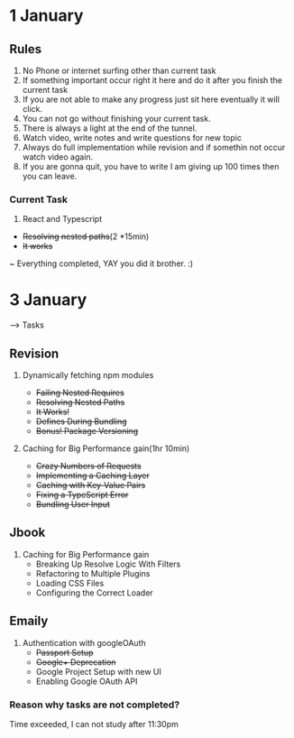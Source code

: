 # 1 January

## Rules

1. No Phone or internet surfing other than current task
2. If something important occur right it here and do it after you finish the current task
3. If you are not able to make any progress just sit here eventually it will click.
4. You can not go without finishing your current task.
5. There is always a light at the end of the tunnel.
6. Watch video, write notes and write questions for new topic
7. Always do full implementation while revision and if somethin not occur watch video again.
8. If you are gonna quit, you have to write I am giving up 100 times then you can leave.

### Current Task

1. React and Typescript

- ~~Resolving nested paths~~(2 \*15min)
- ~~It works~~

~ Everything completed, YAY you did it brother. :)

# 3 January

--> Tasks

## Revision

1. Dynamically fetching npm modules

   - ~~Failing Nested Requires~~
   - ~~Resolving Nested Paths~~
   - ~~It Works!~~
   - ~~Defines During Bundling~~
   - ~~Bonus! Package Versioning~~

2. Caching for Big Performance gain(1hr 10min)
   - ~~Crazy Numbers of Requests~~
   - ~~Implementing a Caching Layer~~
   - ~~Caching with Key-Value Pairs~~
   - ~~Fixing a TypeScript Error~~
   - ~~Bundling User Input~~

## Jbook

1. Caching for Big Performance gain
   - Breaking Up Resolve Logic With Filters
   - Refactoring to Multiple Plugins
   - Loading CSS Files
   - Configuring the Correct Loader

## Emaily

1. Authentication with googleOAuth
   - ~~Passport Setup~~
   - ~~Google+ Deprecation~~
   - Google Project Setup with new UI
   - Enabling Google OAuth API

### Reason why tasks are not completed?

Time exceeded, I can not study after 11:30pm
